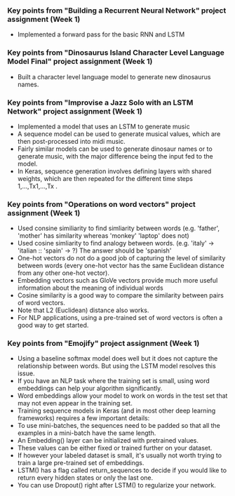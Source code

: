 ### Key points from "Building a Recurrent Neural Network" project assignment (Week 1)

- Implemented a forward pass for the basic RNN and LSTM

### Key points from "Dinosaurus Island Character Level Language Model Final" project assignment (Week 1)

- Built a character level language model to generate new dinosaurus names.

### Key points from "Improvise a Jazz Solo with an LSTM Network" project assignment (Week 1)

- Implemented a model that uses an LSTM to generate music
- A sequence model can be used to generate musical values, which are then post-processed into midi music.
- Fairly similar models can be used to generate dinosaur names or to generate music, with the major difference being the input fed to the model.
- In Keras, sequence generation involves defining layers with shared weights, which are then repeated for the different time steps  1,…,Tx1,…,Tx .

### Key points from "Operations on word vectors" project assignment (Week 1)
- Used consine similiarity to find simliarity between words (e.g. 'father', 'mother' has similarity whereas 'monkey' 'laptop' does not)
- Used cosine simliarity to find analogy between words. (e.g. 'italy' -> 'italian :: 'spain' -> ?) The answer should be 'spanish'
- One-hot vectors do not do a good job of capturing the level of similarity between words (every one-hot vector has the same Euclidean distance from any other one-hot vector).
- Embedding vectors such as GloVe vectors provide much more useful information about the meaning of individual words
- Cosine similarity is a good way to compare the similarity between pairs of word vectors.
- Note that L2 (Euclidean) distance also works.
- For NLP applications, using a pre-trained set of word vectors is often a good way to get started.


### Key points from "Emojify" project assignment (Week 1)
- Using a baseline softmax model does well but it does not capture the relationship between words. But using the LSTM model resolves this issue.
- If you have an NLP task where the training set is small, using word embeddings can help your algorithm significantly.
- Word embeddings allow your model to work on words in the test set that may not even appear in the training set.
- Training sequence models in Keras (and in most other deep learning frameworks) requires a few important details:
- To use mini-batches, the sequences need to be padded so that all the examples in a mini-batch have the same length.
- An Embedding() layer can be initialized with pretrained values.
- These values can be either fixed or trained further on your dataset.
- If however your labeled dataset is small, it's usually not worth trying to train a large pre-trained set of embeddings.
- LSTM() has a flag called return_sequences to decide if you would like to return every hidden states or only the last one.
- You can use Dropout() right after LSTM() to regularize your network.